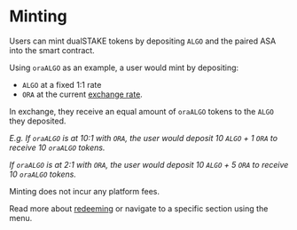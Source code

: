 # Minting

Users can mint dualSTAKE tokens by depositing `ALGO` and the paired ASA into the smart contract.

Using `oraALGO` as an example, a user would mint by depositing:

- `ALGO` at a fixed 1:1 rate
- `ORA` at the current [exchange rate](./rate.html).

In exchange, they receive an equal amount of `oraALGO` tokens to the `ALGO` they deposited.

_E.g. If `oraALGO` is at 10:1 with `ORA`, the user would deposit 10 `ALGO` + 1 `ORA` to receive 10 `oraALGO` tokens._

_If `oraALGO` is at 2:1 with `ORA`, the user would deposit 10 `ALGO` + 5 `ORA` to receive 10 `oraALGO` tokens._

Minting does not incur any platform fees.

Read more about [redeeming](./redeem.html) or navigate to a specific section using the menu.
